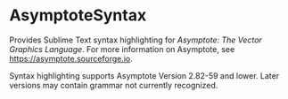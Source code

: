 # AsymptoteSyntax
Provides Sublime Text syntax highlighting for *Asymptote: The Vector Graphics Language*. For more information on Asymptote, see https://asymptote.sourceforge.io.

Syntax highlighting supports Asymptote Version 2.82-59 and lower. Later versions may contain grammar not currently recognized.
